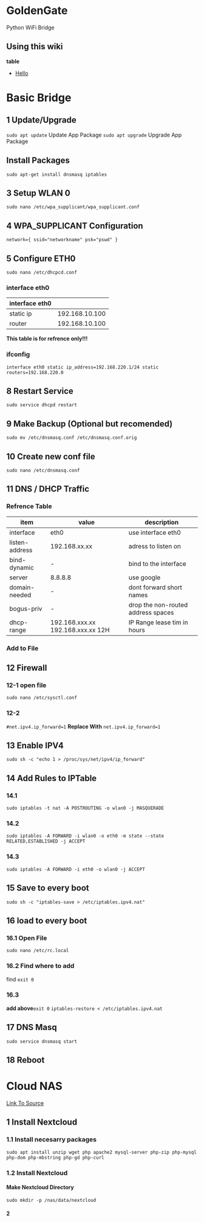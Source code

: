# GoldenGate
 Python WiFi Bridge

## Using this wiki
**table**
- [Hello](#basic-bridge)
# Basic Bridge
## 1 Update/Upgrade
`sudo apt update`
Update App Package
`sudo apt upgrade`
Upgrade App Package
## Install Packages
`sudo apt-get install dnsmasq iptables`

## 3 Setup WLAN 0

`sudo nano /etc/wpa_supplicant/wpa_supplicant.conf`

## 4 WPA_SUPPLICANT Configuration

`network={
ssid="networkname"
psk="pswd"
}`

## 5 Configure ETH0
`sudo nano /etc/dhcpcd.conf`

### interface eth0
|interface eth0||
|-|-|
|static ip|192.168.10.100|
|router|192.168.10.100|

**This table is for refrence only!!!**
### ifconfig
`interface eth0
static ip_address=192.168.220.1/24
static routers=192.168.220.0`

## 8 Restart Service
`sudo service dhcpd restart`
## 9 Make Backup (Optional but recomended)
`sudo mv /etc/dnsmasq.conf /etc/dnsmasq.conf.orig`

## 10 Create new conf file
`sudo nano /etc/dnsmasq.conf`
## 11 DNS / DHCP Traffic
### Refrence Table
|item|value|description|
|-|-|-|
|interface|eth0|use interface eth0
listen-address|192.168.xx.xx|adress to listen on|
bind-dynamic|-|bind to the interface|
server|8.8.8.8|use google|
domain-needed|-|dont forward short names|
bogus-priv|-|drop the non-routed address spaces|
dhcp-range|192.168.xxx.xx 192.168.xxx.xx 12H|IP Range lease tim in hours|


### Add to File

## 12 Firewall
### 12-1 open file
`sudo nano /etc/sysctl.conf`
### 12-2
`#net.ipv4.ip_forward=1`
**Replace With**
`net.ipv4.ip_forward=1`

## 13 Enable IPV4
`sudo sh -c "echo 1 > /proc/sys/net/ipv4/ip_forward"`
##  14 Add Rules to IPTable
### 14.1
`sudo iptables -t nat -A POSTROUTING -o wlan0 -j MASQUERADE`
### 14.2
`sudo iptables -A FORWARD -i wlan0 -o eth0 -m state --state RELATED,ESTABLISHED -j ACCEPT`
### 14.3
`sudo iptables -A FORWARD -i eth0 -o wlan0 -j ACCEPT`
## 15 Save to every boot
`sudo sh -c "iptables-save > /etc/iptables.ipv4.nat"`

## 16 load to every boot
### 16.1 Open File
`sudo nano /etc/rc.local`
### 16.2 Find where to add
find `exit 0`
### 16.3
**add above**`exit 0`
`iptables-restore < /etc/iptables.ipv4.nat`
## 17 DNS Masq
`sudo service dnsmasq start`
## 18 Reboot

# Cloud NAS
[Link To Source](https://opensource.com/article/18/9/host-cloud-nas-raspberry-pi?ref=itsfoss.com)
## 1 Install Nextcloud
### 1.1 Install necesarry packages
`sudo apt install unzip wget php apache2 mysql-server php-zip php-mysql php-dom php-mbstring php-gd php-curl`
### 1.2 Install Nextcloud
#### Make Nextcloud Directory
`sudo mkdir -p /nas/data/nextcloud`
#### 2
## 